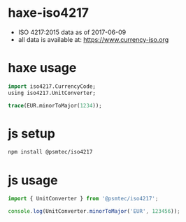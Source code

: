 # haxe-iso4217

- ISO 4217:2015 data as of 2017-06-09
- all data is available at: https://www.currency-iso.org

# haxe usage
```haxe
import iso4217.CurrencyCode;
using iso4217.UnitConverter;

trace(EUR.minorToMajor(1234));
```

# js setup
```bash
npm install @psmtec/iso4217
```

# js usage
```js
import { UnitConverter } from '@psmtec/iso4217';

console.log(UnitConverter.minorToMajor('EUR', 123456));
```
